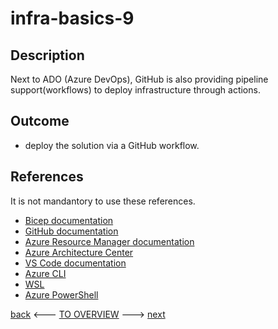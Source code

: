 # infra-basics-9

## Description

Next to ADO (Azure DevOps), GitHub is also providing pipeline support(workflows) to deploy infrastructure through actions. 

## Outcome

- deploy the solution via a GitHub workflow. 

## References

It is not mandantory to use these references.

- [Bicep documentation](https://docs.microsoft.com/en-us/azure/azure-resource-manager/bicep/)
- [GitHub documentation](https://docs.github.com/en)
- [Azure Resource Manager documentation](https://docs.microsoft.com/en-us/azure/azure-resource-manager/)
- [Azure Architecture Center](https://docs.microsoft.com/en-us/azure/architecture/)
- [VS Code documentation](https://code.visualstudio.com/Docs)
- [Azure CLI](https://docs.microsoft.com/en-us/cli/azure/reference-index?view=azure-cli-latest)
- [WSL](https://docs.microsoft.com/en-us/windows/wsl/about)
- [Azure PowerShell](https://docs.microsoft.com/en-us/powershell/azure/?view=azps-6.6.0)

[back](./infra-basics-8.md) <--- [TO OVERVIEW](../Infrastructure.md) ---> [next](./infra-basics-10.md)
